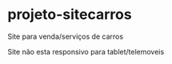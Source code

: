 # projeto-sitecarros
Site para venda/serviços de carros

Site não esta responsivo para tablet/telemoveis
